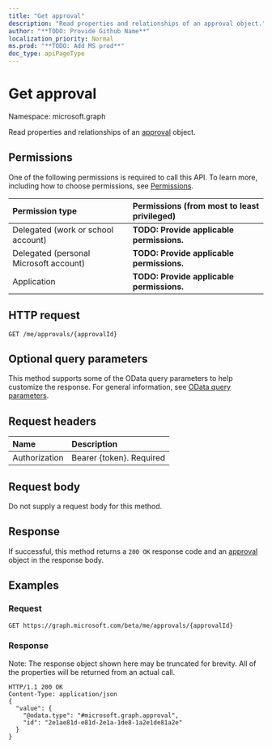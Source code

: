 ```yaml
---
title: "Get approval"
description: "Read properties and relationships of an approval object."
author: "**TODO: Provide Github Name**"
localization_priority: Normal
ms.prod: "**TODO: Add MS prod**"
doc_type: apiPageType
---
```


# Get approval

Namespace: microsoft.graph

Read properties and relationships of an [approval](../resources/approval.md) object.

## Permissions
One of the following permissions is required to call this API. To learn more, including how to choose permissions, see [Permissions](/concepts/permissions-reference.md).

|Permission type|Permissions (from most to least privileged)|
|:---|:---|
|Delegated (work or school account)|**TODO: Provide applicable permissions.**|
|Delegated (personal Microsoft account)|**TODO: Provide applicable permissions.**|
|Application|**TODO: Provide applicable permissions.**|

## HTTP request
<!-- {
  "blockType": "ignored"
}
-->
``` http
GET /me/approvals/{approvalId}
```

## Optional query parameters
This method supports some of the OData query parameters to help customize the response. For general information, see [OData query parameters](/graph/query-parameters).

## Request headers
|Name|Description|
|:---|:---|
|Authorization|Bearer {token}. Required|

## Request body
Do not supply a request body for this method.

## Response
If successful, this method returns a `200 OK` response code and an [approval](../resources/approval.md) object in the response body.

## Examples

### Request
<!-- {
  "blockType": "request",
  "name": "get_approval"
}
-->
``` http
GET https://graph.microsoft.com/beta/me/approvals/{approvalId}
```

### Response
Note: The response object shown here may be truncated for brevity. All of the properties will be returned from an actual call.
<!-- {
  "blockType": "response",
  "truncated": true,
  "@odata.type": "microsoft.graph.approval"
}
-->
``` http
HTTP/1.1 200 OK
Content-Type: application/json
{
  "value": {
    "@odata.type": "#microsoft.graph.approval",
    "id": "2e1ae81d-e81d-2e1a-1de8-1a2e1de81a2e"
  }
}
```

